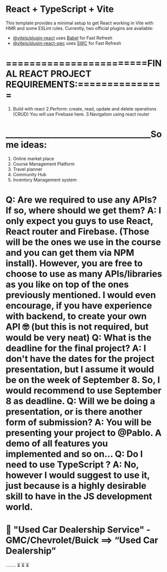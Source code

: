# React + TypeScript + Vite
This template provides a minimal setup to get React working in Vite with HMR and some ESLint rules.
Currently, two official plugins are available:
- [@vitejs/plugin-react](https://github.com/vitejs/vite-plugin-react/blob/main/packages/plugin-react) uses [Babel](https://babeljs.io/) for Fast Refresh
- [@vitejs/plugin-react-swc](https://github.com/vitejs/vite-plugin-react/blob/main/packages/plugin-react-swc) uses [SWC](https://swc.rs/) for Fast Refresh

 # ========================FINAL REACT PROJECT REQUIREMENTS:===============
1. Build with react
2.Perform: create, read, update and delete operations (CRUD) You will use Firebase here.
3.Navigation using react router
# ___________________________________Some ideas:
1. Online market place
2. Course Management Platform
3. Travel planner
4. Community Hub
5. Inventory Management system

Q: Are we required to use any APIs? If so, where should we get them?
A: I only expect you guys to use React, React router and Firebase. (Those will be the ones we use in the course and you can get them via NPM install). However, you are free to choose to use as many APIs/libraries as you like on top of the ones previously mentioned. I would even encourage, if you have experience with backend, to create your own API :nerd_face:  (but this is not required, but would be very neat)
Q: What is the deadline for the final project?
A: I don't have the dates for the project presentation, but I assume it would be on the week of September 8. So, I would recommend to use September 8 as deadline.
Q: Will we be doing a presentation, or is there another form of submission?
A: You will be presenting your project to @Pablo. A demo of all features you implemented and so on...
Q: Do I need to use TypeScript ?
A: No, however I would suggest to use it, just because is a highly desirable skill to have in the JS development world.
=============================================================================

 # 🚀 "Used Car Dealership Service" - GMC/Chevrolet/Buick  ==>  “Used Car Dealership” 
........ ⏳ ⏳ ⏳